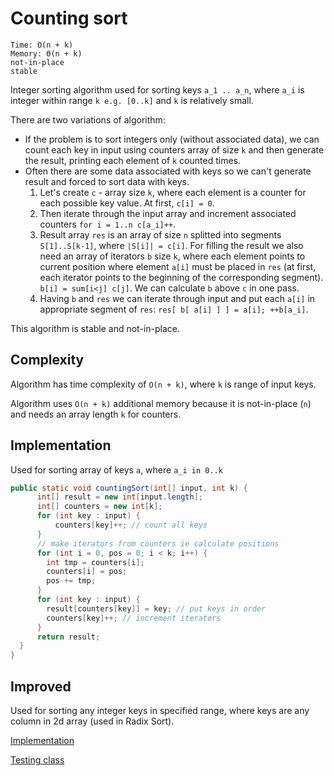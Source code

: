 # Counting sort
```
Time: O(n + k)
Memory: Θ(n + k)
not-in-place
stable
```
Integer sorting algorithm used for sorting keys `a_1 .. a_n`, where `a_i` is integer within range `k e.g. [0..k]` and `k` is relatively small.

There are two variations of algorithm:
- If the problem is to sort integers only (without associated data), we can count each key in input using counters array of size `k` and then generate the result, printing each element of `k` counted times.
- Often there are some data associated with keys so we can't generate result and forced to sort data with keys.
  1. Let's create `c` - array size `k`, where each element is a counter for each possible key value.
  At first, `c[i] = 0`.
  2. Then iterate through the input array and increment associated counters `for i = 1..n c[a_i]++`.
  3. Result array `res` is an array of size `n` splitted into segments `S[1]..S[k-1]`, where `|S[i]| = c[i]`. For filling the result we also need an array of iterators `b` size `k`, where each element points to current position where element `a[i]` must be placed in `res` (at first, each iterator points to the beginning of the corresponding segment). `b[i] = sum[i<j] c[j]`. We can calculate `b` above `c` in one pass.
  4. Having `b` and `res` we can iterate through input and put each `a[i]` in appropriate segment of `res`:
  `res[ b[ a[i] ] ] = a[i]; ++b[a_i]`.

This algorithm is stable and not-in-place.

## Complexity
Algorithm has time complexity of `O(n + k)`, where `k` is range of input keys.

Algorithm uses `O(n + k)` additional memory because it is not-in-place (`n`) and needs an array length `k` for counters.

## Implementation
Used for sorting array of keys `a`, where `a_i in 0..k`
```java
public static void countingSort(int[] input, int k) {
      int[] result = new int[input.length];
      int[] counters = new int[k];
      for (int key : input) {
          counters[key]++; // count all keys
      }
      // make iterators from counters ie calculate positions
      for (int i = 0, pos = 0; i < k; i++) {
        int tmp = counters[i];
        counters[i] = pos;
        pos += tmp;
      }
      for (int key : input) {
        result[counters[key]] = key; // put keys in order
        counters[key]++; // increment iterators
      }
      return result;
  }
}
```

## Improved
Used for sorting any integer keys in specified range, where keys are any column in 2d array (used in Radix Sort).

[Implementation](/src/sortings/CountingSort.java)

[Testing class](/test/sortings/CountingSortTest.java)
